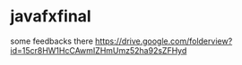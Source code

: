 # javafxfinal
some feedbacks there https://drive.google.com/folderview?id=15cr8HW1HcCAwmIZHmUmz52ha92sZFHyd

